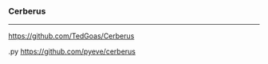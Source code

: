 ### Cerberus
---
https://github.com/TedGoas/Cerberus

.py
https://github.com/pyeve/cerberus

```
```

```
```

```
```

